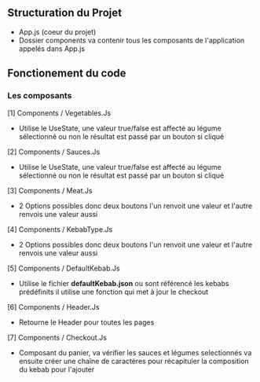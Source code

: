 ## Structuration du Projet
- App.js (coeur du projet)
- Dossier components va contenir tous les composants de l'application appelés dans App.js

## Fonctionement du code

### Les composants
[1] Components / Vegetables.Js
- Utilise le UseState, une valeur true/false est affecté au légume sélectionné ou non le résultat est passé par un bouton si cliqué

[2] Components / Sauces.Js
- Utilise le UseState, une valeur true/false est affecté au légume sélectionné ou non le résultat est passé par un bouton si cliqué

[3] Components / Meat.Js
- 2 Options possibles donc deux boutons l'un renvoit une valeur et l'autre renvois une valeur aussi

[4] Components / KebabType.Js
- 2 Options possibles donc deux boutons l'un renvoit une valeur et l'autre renvois une valeur aussi

[5] Components / DefaultKebab.Js
- Utilise le fichier **defaultKebab.json** ou sont référencé les kebabs prédéfinits il utilise une fonction qui met à jour le checkout

[6] Components / Header.Js
- Retourne le Header pour toutes les pages

[7] Components / Checkout.Js
- Composant du panier, va vérifier les sauces et légumes selectionnés va ensuite créer une chaîne de caractères pour récapituler la composition du kebab pour l'ajouter

### 
